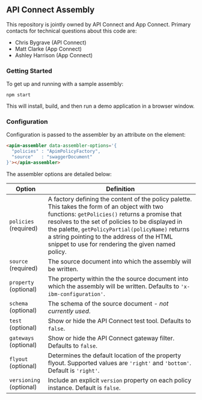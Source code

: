 ## API Connect Assembly

This repository is jointly owned by API Connect and App Connect. Primary contacts for technical questions about this code are:

* Chris Bygrave (API Connect)
* Matt Clarke (App Connect)
* Ashley Harrison (App Connect)

### Getting Started

To get up and running with a sample assembly:

```shell
npm start
```

This will install, build, and then run a demo application in a browser window.


### Configuration

Configuration is passed to the assembler by an attribute on the element:

```html
<apim-assembler data-assembler-options='{
  "policies" : "ApimPolicyFactory",
  "source"   : "swaggerDocument"
}'></apim-assembler>
```

The assembler options are detailed below:

| Option | Definition |
| --- | --- |
| `policies` (required) | A factory defining the content of the policy palette. This takes the form of an object with two functions: `getPolicies()` returns a promise that resolves to the set of policies to be displayed in the palette, `getPolicyPartial(policyName)` returns a string pointing to the address of the HTML snippet to use for rendering the given named policy. |
| `source` (required) | The source document into which the assembly will be written. |
| `property` (optional) | The property within the the source document into which the assembly will be written. Defaults to `'x-ibm-configuration'`. |
| `schema` (optional) | The schema of the source document - *not currently used*. |
| `test` (optional) | Show or hide the API Connect test tool. Defaults to `false`. |
| `gateways` (optional) | Show or hide the API Connect gateway filter. Defaults to `false`. |
| `flyout` (optional) | Determines the default location of the property flyout. Supported values are `'right'` and `'bottom'`. Default is `'right'`. |
| `versioning` (optional) | Include an explicit `version` property on each policy instance. Default is `false`. |
